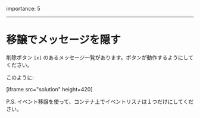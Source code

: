 importance: 5

---

# 移譲でメッセージを隠す

削除ボタン `[x]` のあるメッセージ一覧があります。ボタンが動作するようにしてください。

このように:

[iframe src="solution" height=420]

P.S. イベント移譲を使って、コンテナ上でイベントリスナは１つだけにしてください。
